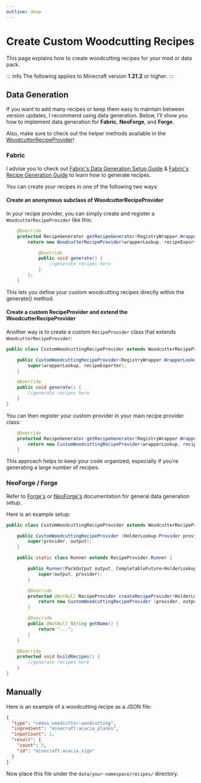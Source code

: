 ```yaml
---
outline: deep
---
```


# Create Custom Woodcutting Recipes

This page explains how to create woodcutting recipes for your mod or data pack.

::: info
The following applies to Minecraft version **1.21.2** or higher.
:::

## Data Generation

If you want to add many recipes or keep them easy to maintain between version updates, I recommend using data generation.
Below, I’ll show you how to implement data generation for **Fabric**, **NeoForge**, and **Forge**.

Also, make sure to check out the helper methods available in the [WoodcutterRecipeProvider](https://github.com/NemoNotFound/NemosWoodcutter/blob/master/common/src/main/java/com/nemonotfound/nemos/woodcutter/datagen/WoodcutterRecipeProvider.java)!

### Fabric

I advise you to check out [Fabric's Data Generation Setup Guide](https://docs.fabricmc.net/develop/data-generation/setup) & [Fabric's Recipe Generation Guide](https://docs.fabricmc.net/develop/data-generation/recipes) to learn how to generate recipes.

You can create your recipes in one of the following two ways:

#### Create an anonymous subclass of WoodcutterRecipeProvider

In your recipe provider, you can simply create and register a `WoodcutterRecipeProvider` like this:

```java
    @Override
    protected RecipeGenerator getRecipeGenerator(RegistryWrapper.WrapperLookup wrapperLookup, RecipeExporter recipeExporter) {
        return new WoodcutterRecipeProvider(wrapperLookup, recipeExporter) {

            @Override
            public void generate() {
                //generate recipes here
            }
        };
    }
```

This lets you define your custom woodcutting recipes directly within the generate() method.

#### Create a custom RecipeProvider and extend the WoodcutterRecipeProvider

Another way is to create a custom `RecipeProvider` class that extends `WoodcutterRecipeProvider`:

```java
public class CustomWoodcuttingRecipeProvider extends WoodcutterRecipeProvider {

    public CustomWoodcuttingRecipeProvider(RegistryWrapper.WrapperLookup wrapperLookup, RecipeExporter recipeExporter) {
        super(wrapperLookup, recipeExporter);
    }

    @Override
    public void generate() {
        //generate recipes here
    }
}
```

You can then register your custom provider in your main recipe provider class:

```java
    @Override
    protected RecipeGenerator getRecipeGenerator(RegistryWrapper.WrapperLookup wrapperLookup, RecipeExporter recipeExporter) {
        return new CustomWoodcuttingRecipeProvider(wrapperLookup, recipeExporter);
    }
```

This approach helps to keep your code organized, especially if you're generating a large number of recipes.

### NeoForge / Forge

Refer to [Forge's](https://docs.minecraftforge.net/en/1.21.x/datagen/) or [NeoForge's](https://docs.neoforged.net/docs/resources/#data-generation) documentation for general data generation setup.

Here is an example setup:

```java
public class CustomWoodcuttingRecipeProvider extends WoodcutterRecipeProvider {

    public CustomWoodcuttingRecipeProvider (HolderLookup.Provider provider, RecipeOutput output) {
        super(provider, output);
    }

    public static class Runner extends RecipeProvider.Runner {

        public Runner(PackOutput output, CompletableFuture<HolderLookup.Provider> provider) {
            super(output, provider);
        }

        @Override
        protected @NotNull RecipeProvider createRecipeProvider(HolderLookup.@NotNull Provider provider, @NotNull RecipeOutput output) {
            return new CustomWoodcuttingRecipeProvider (provider, output);
        }

        @Override
        public @NotNull String getName() {
            return "...";
        }
    }

    @Override
    protected void buildRecipes() {
        //generate recipes here
    }
}
```

## Manually

Here is an example of a woodcutting recipe as a JSON file:

```json
{
  "type": "nemos_woodcutter:woodcutting",
  "ingredient": "minecraft:acacia_planks",
  "inputCount": 1,
  "result": {
    "count": 3,
    "id": "minecraft:acacia_sign"
  }
}
```

Now place this file under the `data/your-namespace/recipes/` directory.
